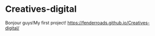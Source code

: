 # Creatives-digital
Bonjour guys!My first project!
https://fenderroads.github.io/Creatives-digital/
